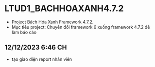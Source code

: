 # LTUD1_BACHHOAXANH4.7.2
- Project Bách Hóa Xanh Framework 4.7.2. 
- Mục tiêu project: Chuyển đổi framework 6 xuống framework 4.7.2 để làm báo cáo
## 12/12/2023 6:46 CH 
- tạo giao diện report nhân viên
  
